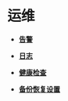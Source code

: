 # 运维<a name="admin_guide_000068"></a>

-   **[告警](告警.md)**  

-   **[日志](日志.md)**  

-   **[健康检查](健康检查.md)**  

-   **[备份恢复设置](备份恢复设置.md)**  


